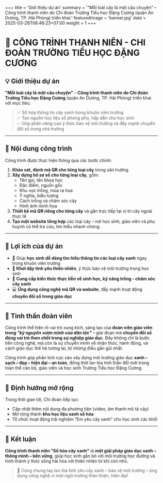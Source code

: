 +++
title = 'Giới thiệu dự án'
summary = '“Mỗi loài cây là một câu chuyện” – Công trình thanh niên do Chi đoàn Trường Tiểu học Đặng Cương (quận An Dương, TP. Hải Phòng) triển khai.'
featuredImage = 'banner.jpg'
date = 2025-03-26T08:46:23+07:00
weight = 1
+++

# 🌿 CÔNG TRÌNH THANH NIÊN - CHI ĐOÀN TRƯỜNG TIỂU HỌC ĐẶNG CƯƠNG

## 💡 Giới thiệu dự án

**"Mỗi loài cây là một câu chuyện"** – **Công trình thanh niên do Chi đoàn Trường Tiểu học Đặng Cương** (quận An Dương, TP. Hải Phòng) triển khai với mục tiêu:

> ✅ Số hóa thông tin cây xanh trong khuôn viên trường  
> ✅ Tạo nguồn học liệu số phong phú, hấp dẫn cho học sinh  
> ✅ Góp phần nâng cao ý thức bảo vệ môi trường và đẩy mạnh chuyển đổi số trong nhà trường

---

## 📱 Nội dung công trình

Công trình được thực hiện thông qua các bước chính:

1. **Khảo sát, đánh mã QR cho từng loại cây** trong sân trường  
2. **Xây dựng hồ sơ số cho từng loại cây**, gồm:  
   - Tên gọi, tên khoa học  
   - Đặc điểm, nguồn gốc  
   - Khu vực trồng, mùa ra hoa  
   - Ý nghĩa, biểu tượng  
   - Cách trồng và chăm sóc cây  
   - Hình ảnh minh họa  
3. **Thiết kế mã QR riêng cho từng cây** và gắn trực tiếp tại vị trí cây ngoài thực tế  
4. **Tạo một website tổng hợp** các loại cây – nơi học sinh, giáo viên và phụ huynh có thể tra cứu, tìm hiểu nhanh chóng

---

## 🎯 Lợi ích của dự án

- 👧 Giúp **học sinh dễ dàng tìm hiểu thông tin các loại cây xanh** ngay trong khuôn viên trường  
- 🌳 **Khơi dậy tình yêu thiên nhiên**, ý thức bảo vệ môi trường trong học sinh  
- 🧠 **Cung cấp kiến thức thực tiễn về sinh học, kỹ năng trồng - chăm sóc cây xanh**  
- 💻 **Ứng dụng công nghệ mã QR và website**, đẩy mạnh hoạt động **chuyển đổi số trong giáo dục**

---

## 💪 Tinh thần đoàn viên

Công trình thể hiện rõ vai trò xung kích, sáng tạo của **đoàn viên giáo viên trong *"kỷ nguyên vươn mình của dân tộc"*** – giai đoạn mà **chuyển đổi số đóng vai trò then chốt trong sự nghiệp giáo dục**. Đây không chỉ là bước tiến công nghệ, mà còn là sự chuyển mình về nhận thức, hành động, và cách giáo dục thế hệ tương lai, từ những điều gần gũi nhất.

Công trình góp phần tích cực vào xây dựng môi trường giáo dục **xanh – sạch – đẹp – hiện đại – an toàn**, đồng thời lan tỏa tinh thần đổi mới trong toàn thể cán bộ, giáo viên và học sinh Trường Tiểu học Đặng Cương.

---

## 📌 Định hướng mở rộng

Trong thời gian tới, Chi đoàn tiếp tục:
- Cập nhật thêm nội dung đa phương tiện (video, âm thanh mô tả cây)  
- Mở rộng thành **kho học liệu xanh số hóa**  
- Tổ chức hoạt động trải nghiệm “Em yêu cây xanh” cho học sinh các khối

---

## 🌱 Kết luận

**Công trình thanh niên "Số hóa cây xanh"** là **một giải pháp giáo dục xanh – thông minh – bền vững**, giúp học sinh gắn bó với môi trường học đường và hình thành ý thức sống hài hòa với thiên nhiên từ khi còn nhỏ.

> 💚 Cùng chung tay lan tỏa tình yêu cây xanh – bảo vệ môi trường – ứng dụng công nghệ vì một ngôi trường thân thiện, hiện đại!
